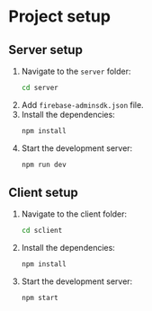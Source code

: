 # Project setup

## Server setup

1. Navigate to the `server` folder:
   ```bash
   cd server
   ```
2. Add `firebase-adminsdk.json` file.
3. Install the dependencies:
   ```bash
   npm install
   ```
4. Start the development server:
   ```bash
   npm run dev
   ```

## Client setup

1. Navigate to the client folder:
   ```bash
   cd sclient
   ```
2. Install the dependencies:
   ```bash
   npm install
   ```
3. Start the development server:
   ```bash
   npm start
   ```
